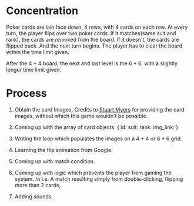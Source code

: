 # Concentration

Poker cards are lain face down, 4 rows, with 4 cards on each row. At every turn, the player flips over two poker cards. If it matches(same suit and rank), the cards are removed from the board.
If it doesn't, the cards are flipped back. And the next turn begins. The player has to clear the board within the time limit given.

After the 4 * 4 board, the next and last level is the 6 * 6, with a slightly longer time limit given. 

# Process 

1. Obtain the card Images. Credits to [Stuart Myers](https://github.com/LaustinSpayce) for providing the card images, without which this game wouldn't be possible. 

2. Coming up with the array of card objects.
  {
    id:
    suit:
    rank:
    img_link:
  }
3. Writing the loop which populates the images on a 4 * 4 or 6 * 6 grid.
4. Learning the flip animation from Google.
5. Coming up with match condition.
6. Coming up with logic which prevents the player from gaming the system. /n
   i.e. A match resulting simply from double-clicking, flipping more than 2 cards, 
7. Adding sounds.


